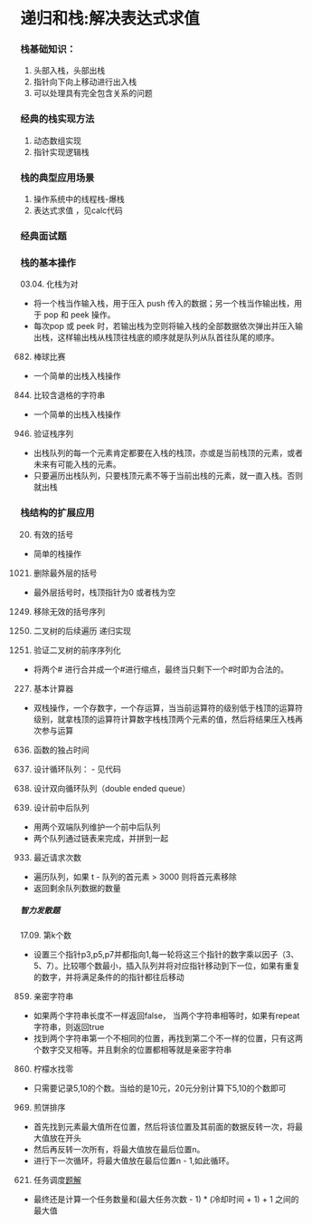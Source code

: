# 递归和栈:解决表达式求值

### 栈基础知识：
1. 头部入栈，头部出栈
2. 指针向下向上移动进行出入栈
3. 可以处理具有完全包含关系的问题

### 经典的栈实现方法

1. 动态数组实现
2. 指针实现逻辑栈

### 栈的典型应用场景

1. 操作系统中的线程栈-爆栈
2. 表达式求值 ，见calc代码

### 经典面试题

### 栈的基本操作
03.04. 化栈为对
- 将一个栈当作输入栈，用于压入 push 传入的数据；另一个栈当作输出栈，用于 pop 和 peek 操作。
- 每次pop 或 peek 时，若输出栈为空则将输入栈的全部数据依次弹出并压入输出栈，这样输出栈从栈顶往栈底的顺序就是队列从队首往队尾的顺序。

682. 棒球比赛
- 一个简单的出栈入栈操作

844. 比较含退格的字符串
- 一个简单的出栈入栈操作

946. 验证栈序列
- 出栈队列的每一个元素肯定都要在入栈的栈顶，亦或是当前栈顶的元素，或者未来有可能入栈的元素。
- 只要遍历出栈队列，只要栈顶元素不等于当前出栈的元素，就一直入栈。否则就出栈

### 栈结构的扩展应用

20. 有效的括号
- 简单的栈操作

1021. 删除最外层的括号
- 最外层括号时，栈顶指针为0 或者栈为空

1249. 移除无效的括号序列

145. 二叉树的后续遍历
 递归实现

331. 验证二叉树的前序序列化
- 将两个# 进行合并成一个#进行缩点，最终当只剩下一个#时即为合法的。

227. 基本计算器
- 双栈操作，一个存数字，一个存运算，当当前运算符的级别低于栈顶的运算符级别，就拿栈顶的运算符计算数字栈栈顶两个元素的值，然后将结果压入栈再次参与运算

636. 函数的独占时间





622. 设计循环队列：
    - 见代码
641. 设计双向循环队列（double ended queue）

1670. 设计前中后队列
- 用两个双端队列维护一个前中后队列
- 两个队列通过链表来完成，并拼到一起

933. 最近请求次数
- 遍历队列，如果 t - 队列的首元素 > 3000 则将首元素移除
- 返回剩余队列数据的数量


##### 智力发散题

17.09. 第k个数
 - 设置三个指针p3,p5,p7并都指向1,每一轮将这三个指针的数字乘以因子（3、5、7）。比较哪个数最小，插入队列并将对应指针移动到下一位，如果有重复的数字，并将满足条件的的指针都往后移动


859. 亲密字符串
- 如果两个字符串长度不一样返回false， 当两个字符串相等时，如果有repeat字符串，则返回true
- 找到两个字符串第一个不相同的位置，再找到第二个不一样的位置，只有这两个数字交叉相等。并且剩余的位置都相等就是亲密字符串

860. 柠檬水找零
- 只需要记录5,10的个数。当给的是10元，20元分别计算下5,10的个数即可

969. 煎饼排序
- 首先找到元素最大值所在位置，然后将该位置及其前面的数据反转一次，将最大值放在开头
- 然后再反转一次所有，将最大值放在最后位置n。
- 进行下一次循环，将最大值放在最后位置n - 1,如此循环。

621. 任务调度[题解](https://leetcode.cn/problems/task-scheduler/solutions/509687/ren-wu-diao-du-qi-by-leetcode-solution-ur9w/)
- 最终还是计算一个任务数量和(最大任务次数 - 1) * (冷却时间 + 1) + 1 之间的最大值 

